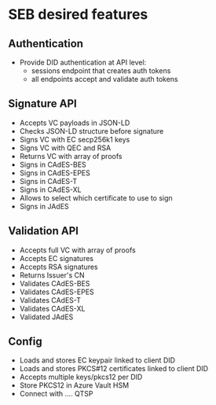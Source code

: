 # SEB desired features

## Authentication

- Provide DID authentication at API level:
  - sessions endpoint that creates auth tokens
  - all endpoints accept and validate auth tokens

## Signature API

- Accepts VC payloads in JSON-LD
- Checks JSON-LD structure before signature
- Signs VC with EC secp256k1 keys
- Signs VC with QEC and RSA
- Returns VC with array of proofs
- Signs in CAdES-BES
- Signs in CAdES-EPES
- Signs in CAdES-T
- Signs in CAdES-XL
- Allows to select which certificate to use to sign
- Signs in JAdES

## Validation API

- Accepts full VC with array of proofs
- Accepts EC signatures
- Accepts RSA signatures
- Returns Issuer's CN
- Validates CAdES-BES
- Validates CAdES-EPES
- Validates CAdES-T
- Validates CAdES-XL
- Validated JAdES

## Config

- Loads and stores EC keypair linked to client DID
- Loads and stores PKCS#12 certificates linked to client DID
- Accepts multiple keys/pkcs12 per DID
- Store PKCS12 in Azure Vault HSM
- Connect with .... QTSP
